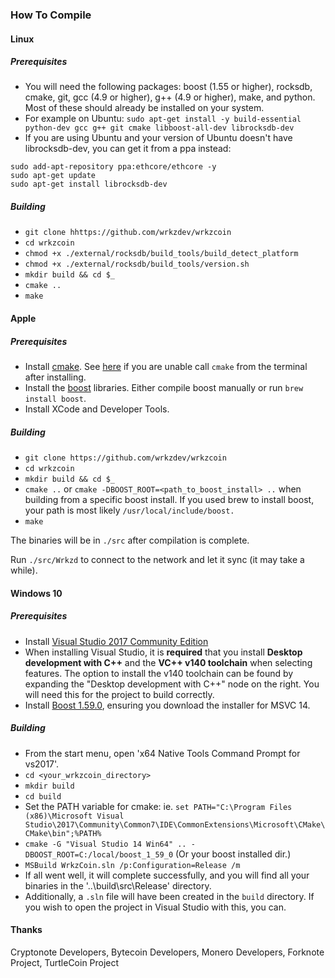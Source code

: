 ### How To Compile
#### Linux
##### Prerequisites

- You will need the following packages: boost (1.55 or higher), rocksdb, cmake, git, gcc (4.9 or higher), g++ (4.9 or higher), make, and python. Most of these should already be installed on your system.
- For example on Ubuntu: `sudo apt-get install -y build-essential python-dev gcc g++ git cmake libboost-all-dev librocksdb-dev`
- If you are using Ubuntu and your version of Ubuntu doesn't have librocksdb-dev, you can get it from a ppa instead:
```
sudo add-apt-repository ppa:ethcore/ethcore -y
sudo apt-get update
sudo apt-get install librocksdb-dev
```

##### Building

- `git clone hhttps://github.com/wrkzdev/wrkzcoin`
- `cd wrkzcoin`
- `chmod +x ./external/rocksdb/build_tools/build_detect_platform`
- `chmod +x ./external/rocksdb/build_tools/version.sh`
- `mkdir build && cd $_`
- `cmake ..`
- `make`

#### Apple

##### Prerequisites

- Install [cmake](https://cmake.org/). See [here](https://stackoverflow.com/questions/23849962/cmake-installer-for-mac-fails-to-create-usr-bin-symlinks) if you are unable call `cmake` from the terminal after installing.
- Install the [boost](http://www.boost.org/) libraries. Either compile boost manually or run `brew install boost`.
- Install XCode and Developer Tools.

##### Building

- `git clone https://github.com/wrkzdev/wrkzcoin`
- `cd wrkzcoin`
- `mkdir build && cd $_`
- `cmake ..` or `cmake -DBOOST_ROOT=<path_to_boost_install> ..` when building
  from a specific boost install. If you used brew to install boost, your path is most likely `/usr/local/include/boost.`
- `make`

The binaries will be in `./src` after compilation is complete.

Run `./src/Wrkzd` to connect to the network and let it sync (it may take a while).

#### Windows 10

##### Prerequisites
- Install [Visual Studio 2017 Community Edition](https://www.visualstudio.com/thank-you-downloading-visual-studio/?sku=Community&rel=15&page=inlineinstall)
- When installing Visual Studio, it is **required** that you install **Desktop development with C++** and the **VC++ v140 toolchain** when selecting features. The option to install the v140 toolchain can be found by expanding the "Desktop development with C++" node on the right. You will need this for the project to build correctly.
- Install [Boost 1.59.0](https://sourceforge.net/projects/boost/files/boost-binaries/1.59.0/), ensuring you download the installer for MSVC 14.

##### Building

- From the start menu, open 'x64 Native Tools Command Prompt for vs2017'.
- `cd <your_wrkzcoin_directory>`
- `mkdir build`
- `cd build`
- Set the PATH variable for cmake: ie. `set PATH="C:\Program Files (x86)\Microsoft Visual Studio\2017\Community\Common7\IDE\CommonExtensions\Microsoft\CMake\CMake\bin";%PATH%`
- `cmake -G "Visual Studio 14 Win64" .. -DBOOST_ROOT=C:/local/boost_1_59_0` (Or your boost installed dir.)
- `MSBuild WrkzCoin.sln /p:Configuration=Release /m`
- If all went well, it will complete successfully, and you will find all your binaries in the '..\build\src\Release' directory.
- Additionally, a `.sln` file will have been created in the `build` directory. If you wish to open the project in Visual Studio with this, you can.

#### Thanks
Cryptonote Developers, Bytecoin Developers, Monero Developers, Forknote Project, TurtleCoin Project
